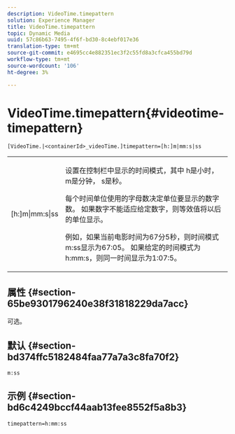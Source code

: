 ```yaml
---
description: VideoTime.timepattern
solution: Experience Manager
title: VideoTime.timepattern
topic: Dynamic Media
uuid: 57c86b63-7495-4f6f-bd30-8c4ebf017e36
translation-type: tm+mt
source-git-commit: e4695cc4e882351ec3f2c55fd8a3cfca455bd79d
workflow-type: tm+mt
source-wordcount: '106'
ht-degree: 3%

---
```



# VideoTime.timepattern{#videotime-timepattern}

`[VideoTime.|<containerId>_videoTime.]timepattern=[h:]m|mm:s|ss`

<table id="table_9FC55144166F406DB07DFE0C57791475"> 
 <tbody> 
  <tr> 
   <td colname="col1"> <p> <span class="codeph"> [h:]m|mm:s|ss</span> </p> </td> 
   <td colname="col2"> <p> 设置在控制栏中显示的时间模式，其中<span class="codeph"> h</span>是小时，<span class="codeph"> m</span>是分钟，<span class="codeph"> s</span>是秒。 </p> <p>每个时间单位使用的字母数决定单位要显示的数字数。 如果数字不能适应给定数字，则等效值将以后的单位显示。 </p> <p>例如，如果当前电影时间为67分5秒，则时间模式<span class="codeph"> m:ss</span>显示为67:05。 如果给定的时间模式为<span class="codeph"> h:mm:s</span>，则同一时间显示为1:07:5。 </p> </td> 
  </tr> 
 </tbody> 
</table>

## 属性 {#section-65be9301796240e38f31818229da7acc}

可选。

## 默认 {#section-bd374ffc5182484faa77a7a3c8fa70f2}

`m:ss`

## 示例 {#section-bd6c4249bccf44aab13fee8552f5a8b3}

`timepattern=h:mm:ss`
